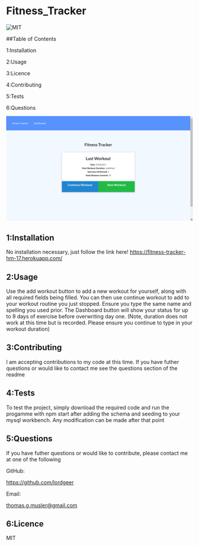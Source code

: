 # Fitness_Tracker
![MIT](https://img.shields.io/badge/licence-MIT-Green)

##Table of Contents

  1:Installation

  2:Usage

  3:Licence

  4:Contributing

  5:Tests

  6:Questions

![Fitness-Tracker](./public/images/screenshot.png)
## 1:Installation
No installation necessary, just follow the link here! 
https://fitness-tracker-hm-17.herokuapp.com/

## 2:Usage
Use the add workout button to add a new workout for yourself, along with all required fields being filled. You can then use continue workout to add to your workout routine you just stopped. Ensure you type the same name and spelling you used prior. The Dashboard button will show your status for up to 9 days of exercise before overwriting day one. (Note, duration does not work at this time but is recorded. Please ensure you continue to type in your workout duration)


## 3:Contributing
I am accepting contributions to my code at this time. If you have futher questions or 
would like to contact me see the questions section of the readme

## 4:Tests
To test the project, simply download the required code and run the progamme with npm start after adding the schema and seeding to your mysql workbench. Any modification can be made after that point

## 5:Questions
If you have futher questions or would like to contribute, please contact me at one of the following

GitHub:

https://github.com/lordgeer 

Email:

thomas.g.musler@gmail.com 



## 6:Licence
MIT